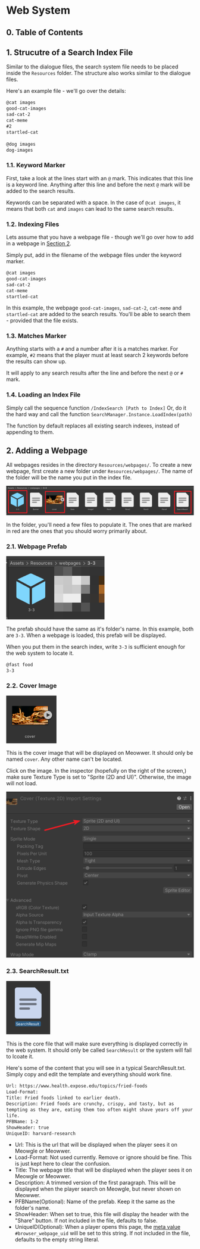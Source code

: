 # Web System
## 0. Table of Contents

## 1. Strucutre of a Search Index File
Similar to the dialogue files, the search system file needs to be placed inside the `Resources` folder.
The structure also works similar to the dialogue files.

Here's an example file - we'll go over the details:
```
@cat images
good-cat-images
sad-cat-2
cat-meme
#2
startled-cat

@dog images
dog-images
```

### 1.1. Keyword Marker
First, take a look at the lines start with an `@` mark. This indicates that this line is a keyword line. Anything after this line and before the next `@` mark will be added to the search results. 

Keywords can be separated with a space. In the case of `@cat images`, it means that both `cat` and `images` can lead to the same search results.

### 1.2. Indexing Files
Lets assume that you have a webpage file - though we'll go over how to add in a webpage in [Section 2](2-adding-a-webpage). 

Simply put, add in the filename of the webpage files under the keyword marker.

```
@cat images
good-cat-images
sad-cat-2
cat-meme
startled-cat
```

In this example, the webpage `good-cat-images`, `sad-cat-2`, `cat-meme` and `startled-cat` are added to the search results. You'll be able to search them - provided that the file exists.

### 1.3. Matches Marker
Anything starts with a `#` and a number after it is a matches marker. For example, `#2` means that the player must at least search 2 keywords before the results can show up.

It will apply to any search results after the line and before the next `@` or `#` mark.

### 1.4. Loading an Index File
Simply call the sequence function `/IndexSearch [Path to Index]`
Or, do it the hard way and call the function `SearchManager.Instance.LoadIndex(path)`

The function by default replaces all existing search indexes, instead of appending to them.


## 2. Adding a Webpage
All webpages resides in the directory `Resources/webpages/`. To create a new webpage, first create a new folder under `Resources/webpages/`. The name of the folder will be the name you put in the index file.

![Webpage Structure](images/tutorial_webpage.png)

In the folder, you'll need a few files to populate it. The ones that are marked in red are the ones that you should worry primarily about.

### 2.1. Webpage Prefab
![Webpage Structure](images/tutorial_webpage_1.png)

The prefab should have the same as it's folder's name. In this example, both are `3-3`. When a webpage is loaded, this prefab will be displayed.

When you put them in the search index, write `3-3` is sufficient enough for the web system to locate it.

```
@fast food
3-3
```

### 2.2. Cover Image
![Webpage Structure](images/tutorial_webpage_2.png)

This is the cover image that will be displayed on Meowwer. It should only be named `cover`. Any other name can't be located.

Click on the image. In the inspector (hopefully on the right of the screen,) make sure Texture Type is set to "Sprite (2D and UI)". Otherwise, the image will not load.

![Webpage Structure](images/tutorial_webpage_3.png)

### 2.3. SearchResult.txt
![Webpage Structure](images/tutorial_webpage_4.png)

This is the core file that will make sure everything is displayed correctly in the web system. It should only be called `SearchResult` or the system will fail to lcoate it.

Here's some of the content that you will see in a typical SearchResult.txt. Simply copy and edit the template and everything should work fine.

```
Url: https://www.health.expose.edu/topics/fried-foods
Load-Format: 
Title: Fried foods linked to earlier death.
Description: Fried foods are crunchy, crispy, and tasty, but as tempting as they are, eating them too often might shave years off your life.
PFBName: 1-2
ShowHeader: true
UniqueID: harvard-research
```

 - Url: This is the url that will be displayed when the player sees it on Meowgle or Meowwer.
 - Load-Format: Not used currently. Remove or ignore should be fine. This is just kept here to clear the confusion.
 - Title: The webpage title that will be displayed when the player sees it on Meowgle or Meowwer.
 - Description: A trimmed version of the first paragraph. This will be displayed when the player search on Meowgle, but never shown on Meowwer.
 - PFBName(Optional): Name of the prefab. Keep it the same as the folder's name.
 - ShowHeader: When set to true, this file will display the header with the "Share" button. If not included in the file, defaults to false.
 - UniqueID(Optional): When a player opens this page, the [meta value](readme_dialogue_system.md#51-all-meta-values) `#browser_webpage_uid` will be set to this string. If not included in the file, defaults to the empty string literal.


